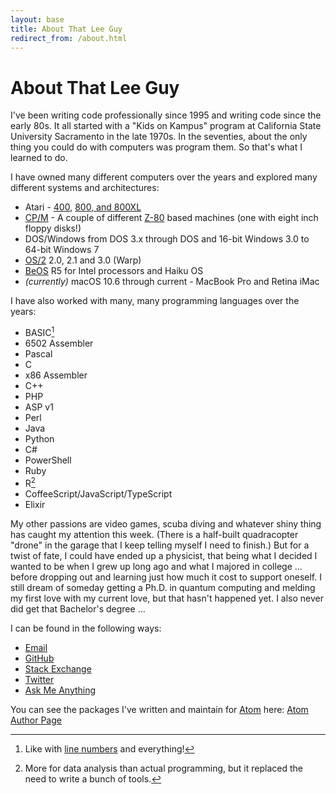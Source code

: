 ```yaml
---
layout: base
title: About That Lee Guy
redirect_from: /about.html
---
```


# About That Lee Guy

I've been writing code professionally since 1995 and writing code since the early 80s. It all started with a "Kids on Kampus" program at California State University Sacramento in the late 1970s. In the seventies, about the only thing you could do with computers was program them. So that's what I learned to do.

I have owned many different computers over the years and explored many different systems and architectures:

* Atari - [400][atari-400], [800, and 800XL][atari-800]
* [CP/M][cpm] - A couple of different [Z-80][z80] based machines (one with eight inch floppy disks!)
* DOS/Windows from DOS 3.x through DOS and 16-bit Windows 3.0 to 64-bit Windows 7
* [OS/2][os2] 2.0, 2.1 and 3.0 (Warp)
* [BeOS][beos] R5 for Intel processors and Haiku OS
* *(currently)* macOS 10.6 through current - MacBook Pro and Retina iMac

I have also worked with many, many programming languages over the years:

* BASIC[^1]
* 6502 Assembler
* Pascal
* C
* x86 Assembler
* C++
* PHP
* ASP v1
* Perl
* Java
* Python
* C#
* PowerShell
* Ruby
* R[^2]
* CoffeeScript/JavaScript/TypeScript
* Elixir

My other passions are video games, scuba diving and whatever shiny thing has caught my attention this week. (There is a half-built quadracopter "drone" in the garage that I keep telling myself I need to finish.) But for a twist of fate, I could have ended up a physicist, that being what I decided I wanted to be when I grew up long ago and what I majored in college ... before dropping out and learning just how much it cost to support oneself. I still dream of someday getting a Ph.D. in quantum computing and melding my first love with my current love, but that hasn't happened yet. I also never did get that Bachelor's degree ...

I can be found in the following ways:

* [Email <span class="octicon octicon-mail"></span>][email]
* [GitHub <span class="octicon octicon-mark-github"></span>][github]
* [Stack Exchange <i class="fa fa-stack-exchange"></i>][stack-overflow]
* [Twitter <i class="fa fa-twitter"></i>][twitter]
* [Ask Me Anything][ama]

You can see the packages I've written and maintain for [Atom][atom] here: [Atom Author Page][package-author]

[^1]: Like with [line numbers][line-numbers] and everything!
[^2]: More for data analysis than actual programming, but it replaced the need to write a bunch of tools.

[ama]: https://github.com/lee-dohm/ama
[atari-400]: http://www.oldcomputers.net/atari400.html
[atari-800]: http://www.oldcomputers.net/atari800.html
[atom]: https://atom.io
[beos]: https://en.wikipedia.org/wiki/BeOS
[cpm]: https://en.wikipedia.org/wiki/CP/M
[email]: mailto:lee@lee-dohm.com
[github]: https://github.com/lee-dohm
[line-numbers]: http://en.wikipedia.org/wiki/Line_number
[os2]: https://en.wikipedia.org/wiki/OS/2
[package-author]: https://atom.io/users/lee-dohm
[stack-overflow]: http://stackoverflow.com/users/1954/lee
[twitter]: https://twitter.com/leedohm
[z80]: https://en.wikipedia.org/wiki/Zilog_Z80
